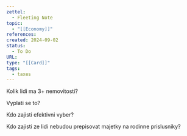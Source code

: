 ```yaml
---
zettel:
  - Fleeting Note
topic:
  - "[[Economy]]"
references: 
created: 2024-09-02
status:
  - To Do
URL: 
type: "[[Card]]"
tags:
  - taxes
---
```


Kolik lidi ma 3+ nemovitosti?

Vyplati se to?

Kdo zajisti efektivni vyber?

Kdo zajisti ze lidi nebudou prepisovat majetky na rodinne prislusniky?